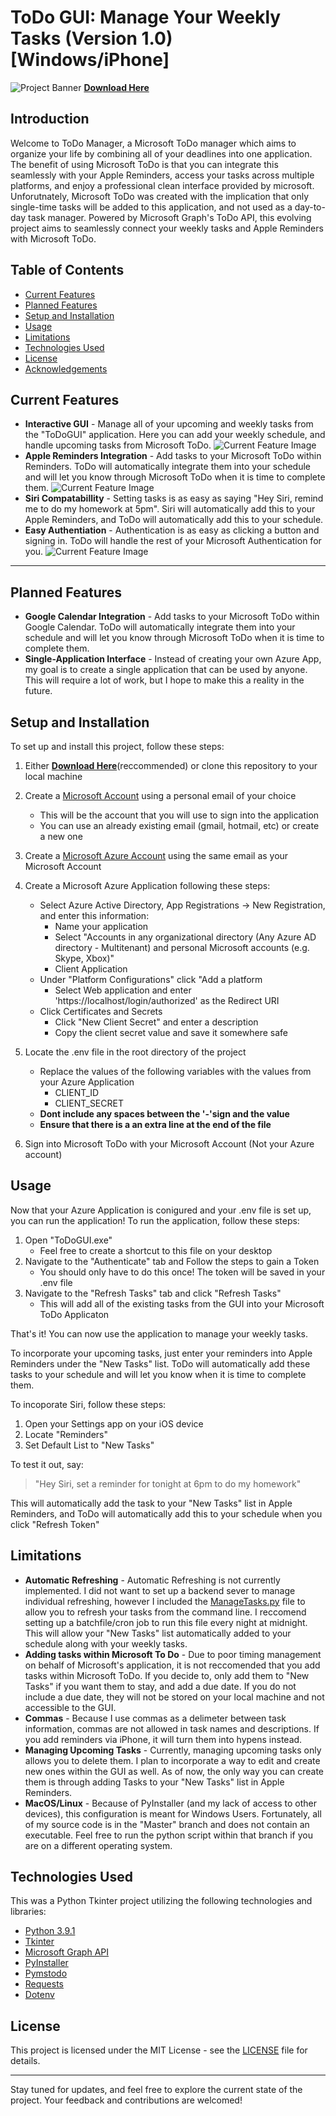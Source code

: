 # ToDo GUI: Manage Your Weekly Tasks (Version 1.0) [Windows/iPhone]

![Project Banner](resources\todo.PNG)
[**Download Here**](https://drive.google.com/file/d/1GYv4MvPBQb1hPsTQugIuaOTx_NeQ2o_n/view?usp=sharing)

## Introduction
Welcome to ToDo Manager, a Microsoft ToDo manager which aims to organize your life by combining all of your deadlines into one application. The benefit of using Microsoft ToDo is that you can integrate this seamlessly with your Apple Reminders, access your tasks across multiple platforms, and enjoy a professional clean interface provided by microsoft. Unforutnately, Microsoft ToDo was created with the implication that only single-time tasks will be added to this application, and not used as a day-to-day task manager. Powered by Microsoft Graph's ToDo API, this evolving project aims to seamlessly connect your weekly tasks and Apple Reminders with Microsoft ToDo. 

## Table of Contents
- [Current Features](#current-features)
- [Planned Features](#planned-features)
- [Setup and Installation](#setup-and-installation)
- [Usage](#usage)
- [Limitations](#limitations)
- [Technologies Used](#technologies-used)
- [License](#license)
- [Acknowledgements](#acknowledgements)

## Current Features
- **Interactive GUI** - Manage all of your upcoming and weekly tasks from the "ToDoGUI" application. Here you can add your weekly schedule, and handle upcoming tasks from Microsoft ToDo.
![Current Feature Image](resources/features.png)
- **Apple Reminders Integration** - Add tasks to your Microsoft ToDo within Reminders. ToDo will automatically integrate them into your schedule and will let you know through Microsoft ToDo when it is time to complete them.
![Current Feature Image](resources/reminders.png)
- **Siri Compatabillity** - Setting tasks is as easy as saying "Hey Siri, remind me to do my homework at 5pm". Siri will automatically add this to your Apple Reminders, and ToDo will automatically add this to your schedule.
- **Easy Authentiation** - Authentication is as easy as clicking a button and signing in. ToDo will handle the rest of your Microsoft Authentication for you.
![Current Feature Image](resources/auth.png)
---

## Planned Features
- **Google Calendar Integration** - Add tasks to your Microsoft ToDo within Google Calendar. ToDo will automatically integrate them into your schedule and will let you know through Microsoft ToDo when it is time to complete them.
- **Single-Application Interface** - Instead of creating your own Azure App, my goal is to create a single application that can be used by anyone. This will require a lot of work, but I hope to make this a reality in the future.


## Setup and Installation
To set up and install this project, follow these steps:
1. Either [**Download Here**](https://drive.google.com/file/d/1GYv4MvPBQb1hPsTQugIuaOTx_NeQ2o_n/view?usp=sharing)(reccommended) or clone this repository to your local machine
2. Create a [Microsoft Account](https://account.microsoft.com) using a personal email of your choice
     - This will be the account that you will use to sign into the application
     - You can use an already existing email (gmail, hotmail, etc) or create a new one
3. Create a [Microsoft Azure Account](https://azure.microsoft.com/en-us/free/) using the same email as your Microsoft Account
4. Create a Microsoft Azure Application following these steps:
    - Select Azure Active Directory, App Registrations -> New Registration, and enter this information:
        - Name your application
        - Select "Accounts in any organizational directory (Any Azure AD directory - Multitenant) and personal Microsoft accounts (e.g. Skype, Xbox)"
        - Client Application
    - Under "Platform Configurations" click "Add a platform
        - Select Web application and enter 'https://localhost/login/authorized' as the Redirect URI
    - Click Certificates and Secrets
        - Click "New Client Secret" and enter a description
        - Copy the client secret value and save it somewhere safe
5. Locate the .env file in the root directory of the project
    - Replace the values of the following variables with the values from your Azure Application
        - CLIENT_ID
        - CLIENT_SECRET
    - **Dont include any spaces between the '-'sign and the value**
    - **Ensure that there is a an extra line at the end of the file**


6. Sign into Microsoft ToDo with your Microsoft Account (Not your Azure account)


## Usage
Now that your Azure Application is conigured and your .env file is set up, you can run the application! To run the application, follow these steps:
1. Open "ToDoGUI.exe"
    - Feel free to create a shortcut to this file on your desktop
2. Navigate to the "Authenticate" tab and Follow the steps to gain a Token
    - You should only have to do this once! The token will be saved in your .env file
3. Navigate to the "Refresh Tasks" tab and click "Refresh Tasks"
    - This will add all of the existing tasks from the GUI into your Microsoft ToDo Applicaton

That's it! You can now use the application to manage your weekly tasks. 

To incorporate your upcoming tasks, just enter your reminders into Apple Reminders under the "New Tasks" list. ToDo will automatically add these tasks to your schedule and will let you know when it is time to complete them.

To incoporate Siri, follow these steps:
1. Open your Settings app on your iOS device
2. Locate "Reminders"
3. Set Default List to "New Tasks"

To test it out, say:
> "Hey Siri, set a reminder for tonight at 6pm to do my homework"

This will automatically add the task to your "New Tasks" list in Apple Reminders, and ToDo will automatically add this to your schedule when you click "Refresh Token"


## Limitations
- **Automatic Refreshing** - Automatic Refreshing is not currently implemented. I did not want to set up a backend sever to manage individual refreshing, however I included the [ManageTasks.py](ManageTasks.py) file to allow you to refresh your tasks from the command line. I reccomend setting up a batchfile/cron job to run this file every night at midnight. This will allow your "New Tasks" list automatically added to your schedule along with your weekly tasks.
- **Adding tasks within Microsoft To Do** - Due to poor timing management on behalf of Microsoft's application, it is not reccomended that you add tasks within Microsoft ToDo. If you decide to, only add them to "New Tasks" if you want them to stay, and add a due date. If you do not include a due date, they will not be stored on your local machine and not accessible to the GUI.
- **Commas** - Because I use commas as a delimeter between task information, commas are not allowed in task names and descriptions. If you add reminders via iPhone, it will turn them into hypens instead.
- **Managing Upcoming Tasks** - Currently, managing upcoming tasks only allows you to delete them. I plan to incorporate a way to edit and create new ones within the GUI as well. As of now, the only way you can create them is through adding Tasks to your "New Tasks" list in Apple Reminders.
- **MacOS/Linux** - Because of PyInstaller (and my lack of access to other devices), this configuration is meant for Windows Users. Fortunately, all of my source code is in the "Master" branch and does not contain an executable. Feel free to run the python script within that branch if you are on a different operating system.


## Technologies Used
This was a Python Tkinter project utilizing the following technologies and libraries:
- [Python 3.9.1](https://www.python.org/downloads/release/python-391/)
- [Tkinter](https://docs.python.org/3/library/tkinter.html)
- [Microsoft Graph API](https://docs.microsoft.com/en-us/graph/api/resources/todo-overview?view=graph-rest-1.0)
- [PyInstaller](https://www.pyinstaller.org/)
- [Pymstodo](https://pypi.org/project/pymstodo/)
- [Requests](https://pypi.org/project/requests/)
- [Dotenv](https://pypi.org/project/python-dotenv/)


## License

This project is licensed under the MIT License - see the [LICENSE](LICENSE) file for details.

---

Stay tuned for updates, and feel free to explore the current state of the project. Your feedback and contributions are welcomed!
